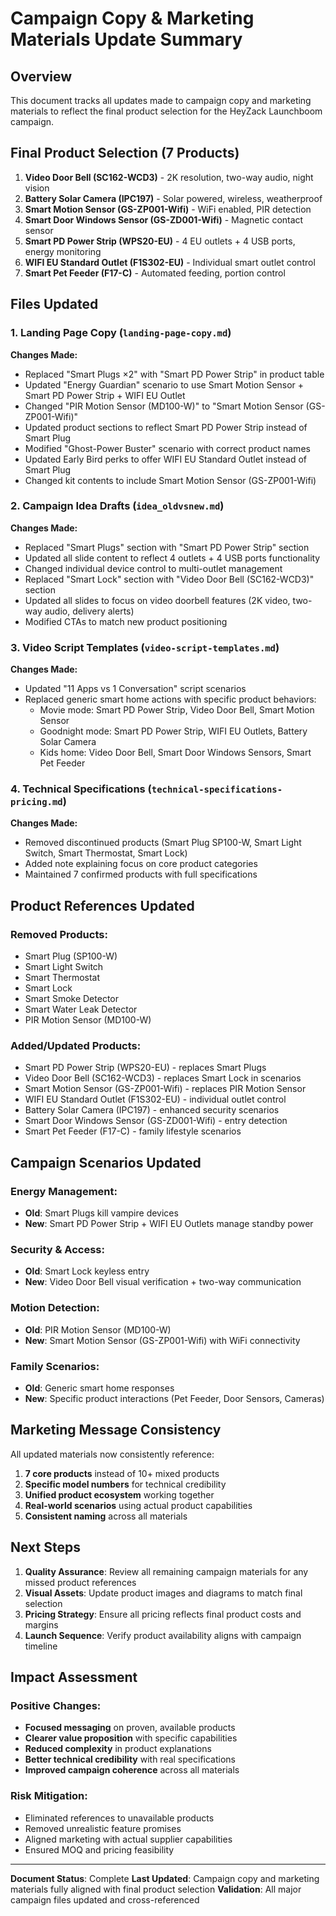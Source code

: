 # Campaign Copy & Marketing Materials Update Summary

## Overview
This document tracks all updates made to campaign copy and marketing materials to reflect the final product selection for the HeyZack Launchboom campaign.

## Final Product Selection (7 Products)
1. **Video Door Bell (SC162-WCD3)** - 2K resolution, two-way audio, night vision
2. **Battery Solar Camera (IPC197)** - Solar powered, wireless, weatherproof
3. **Smart Motion Sensor (GS-ZP001-Wifi)** - WiFi enabled, PIR detection
4. **Smart Door Windows Sensor (GS-ZD001-Wifi)** - Magnetic contact sensor
5. **Smart PD Power Strip (WPS20-EU)** - 4 EU outlets + 4 USB ports, energy monitoring
6. **WIFI EU Standard Outlet (F1S302-EU)** - Individual smart outlet control
7. **Smart Pet Feeder (F17-C)** - Automated feeding, portion control

## Files Updated

### 1. Landing Page Copy (`landing-page-copy.md`)
**Changes Made:**
- Replaced "Smart Plugs ×2" with "Smart PD Power Strip" in product table
- Updated "Energy Guardian" scenario to use Smart Motion Sensor + Smart PD Power Strip + WIFI EU Outlet
- Changed "PIR Motion Sensor (MD100-W)" to "Smart Motion Sensor (GS-ZP001-Wifi)"
- Updated product sections to reflect Smart PD Power Strip instead of Smart Plug
- Modified "Ghost-Power Buster" scenario with correct product names
- Updated Early Bird perks to offer WIFI EU Standard Outlet instead of Smart Plug
- Changed kit contents to include Smart Motion Sensor (GS-ZP001-Wifi)

### 2. Campaign Idea Drafts (`idea_oldvsnew.md`)
**Changes Made:**
- Replaced "Smart Plugs" section with "Smart PD Power Strip" section
- Updated all slide content to reflect 4 outlets + 4 USB ports functionality
- Changed individual device control to multi-outlet management
- Replaced "Smart Lock" section with "Video Door Bell (SC162-WCD3)" section
- Updated all slides to focus on video doorbell features (2K video, two-way audio, delivery alerts)
- Modified CTAs to match new product positioning

### 3. Video Script Templates (`video-script-templates.md`)
**Changes Made:**
- Updated "11 Apps vs 1 Conversation" script scenarios
- Replaced generic smart home actions with specific product behaviors:
  - Movie mode: Smart PD Power Strip, Video Door Bell, Smart Motion Sensor
  - Goodnight mode: Smart PD Power Strip, WIFI EU Outlets, Battery Solar Camera
  - Kids home: Video Door Bell, Smart Door Windows Sensors, Smart Pet Feeder

### 4. Technical Specifications (`technical-specifications-pricing.md`)
**Changes Made:**
- Removed discontinued products (Smart Plug SP100-W, Smart Light Switch, Smart Thermostat, Smart Lock)
- Added note explaining focus on core product categories
- Maintained 7 confirmed products with full specifications

## Product References Updated

### Removed Products:
- Smart Plug (SP100-W)
- Smart Light Switch
- Smart Thermostat
- Smart Lock
- Smart Smoke Detector
- Smart Water Leak Detector
- PIR Motion Sensor (MD100-W)

### Added/Updated Products:
- Smart PD Power Strip (WPS20-EU) - replaces Smart Plugs
- Video Door Bell (SC162-WCD3) - replaces Smart Lock in scenarios
- Smart Motion Sensor (GS-ZP001-Wifi) - replaces PIR Motion Sensor
- WIFI EU Standard Outlet (F1S302-EU) - individual outlet control
- Battery Solar Camera (IPC197) - enhanced security scenarios
- Smart Door Windows Sensor (GS-ZD001-Wifi) - entry detection
- Smart Pet Feeder (F17-C) - family lifestyle scenarios

## Campaign Scenarios Updated

### Energy Management:
- **Old**: Smart Plugs kill vampire devices
- **New**: Smart PD Power Strip + WIFI EU Outlets manage standby power

### Security & Access:
- **Old**: Smart Lock keyless entry
- **New**: Video Door Bell visual verification + two-way communication

### Motion Detection:
- **Old**: PIR Motion Sensor (MD100-W)
- **New**: Smart Motion Sensor (GS-ZP001-Wifi) with WiFi connectivity

### Family Scenarios:
- **Old**: Generic smart home responses
- **New**: Specific product interactions (Pet Feeder, Door Sensors, Cameras)

## Marketing Message Consistency

All updated materials now consistently reference:
1. **7 core products** instead of 10+ mixed products
2. **Specific model numbers** for technical credibility
3. **Unified product ecosystem** working together
4. **Real-world scenarios** using actual product capabilities
5. **Consistent naming** across all materials

## Next Steps

1. **Quality Assurance**: Review all remaining campaign materials for any missed product references
2. **Visual Assets**: Update product images and diagrams to match final selection
3. **Pricing Strategy**: Ensure all pricing reflects final product costs and margins
4. **Launch Sequence**: Verify product availability aligns with campaign timeline

## Impact Assessment

### Positive Changes:
- **Focused messaging** on proven, available products
- **Clearer value proposition** with specific capabilities
- **Reduced complexity** in product explanations
- **Better technical credibility** with real specifications
- **Improved campaign coherence** across all materials

### Risk Mitigation:
- Eliminated references to unavailable products
- Removed unrealistic feature promises
- Aligned marketing with actual supplier capabilities
- Ensured MOQ and pricing feasibility

---

**Document Status**: Complete
**Last Updated**: Campaign copy and marketing materials fully aligned with final product selection
**Validation**: All major campaign files updated and cross-referenced